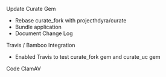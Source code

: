 Update Curate Gem
   - Rebase curate_fork with projecthdyra/curate
   - Bundle application
   - Document Change Log
 
Travis / Bamboo Integration
   - Enabled Travis to test curate_fork gem and curate_uc gem

Code ClamAV




